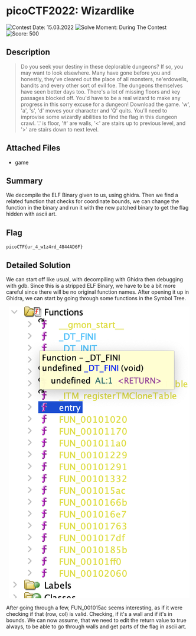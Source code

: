# picoCTF2022: Wizardlike

![Contest Date: 15.03.2022](https://img.shields.io/badge/Contest%20Date-15.03.2022-lightgrey.svg)
![Solve Moment: During The Contest](https://img.shields.io/badge/Solve%20Moment-During%20The%20Contest-brightgreen.svg)
![Score: 500](https://img.shields.io/badge/Score-500-brightgreen.svg)

## Description

> Do you seek your destiny in these deplorable dungeons? If so, you may want to look elsewhere. Many have gone before you and honestly, they've cleared out the place of all monsters, ne'erdowells, bandits and every other sort of evil foe. The dungeons themselves have seen better days too. There's a lot of missing floors and key passages blocked off. You'd have to be a real wizard to make any progress in this sorry excuse for a dungeon!
Download the game.
'w', 'a', 's', 'd' moves your character and 'Q' quits. You'll need to improvise some wizardly abilities to find the flag in this dungeon crawl. '.' is floor, '#' are walls, '<' are stairs up to previous level, and '>' are stairs down to next level.


## Attached Files

- game

## Summary

We decompile the ELF Binary given to us, using ghidra. Then we find a related function that checks for coordinate bounds, we can change the function in the binary and run it with the new patched binary to get the flag hidden with ascii art.

## Flag

```
picoCTF{ur_4_w1z4rd_4844AD6F}
```

## Detailed Solution

We can start off like usual, with decompiling with Ghidra then debugging with gdb. Since this is a stripped ELF Binary, we have to be a bit more careful since there will be no original function   names. After opening it up in Ghidra, we can start by going through some functions in the Symbol Tree.<p align="center">
![logo](https://github.com/Thinker28/picoCTF2021/blob/main/Reverse-Engineering/Wizardlike/Screen%20Shot%202022-03-29%20at%207.12.50%20PM.png "Raspberry pi")
</p>After going through a few, FUN_001015ac seems interesting, as if it were checking if that (row, col) is valid. Checking, if it's a wall and if it's in bounds. We can now assume, that we need to edit the return value to true always, to be able to go through walls and get parts of the flag in ascii art. 
